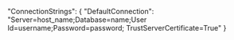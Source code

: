 "ConnectionStrings": { "DefaultConnection": "Server=host_name;Database=name;User Id=username;Password=password; TrustServerCertificate=True" }
